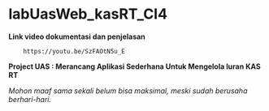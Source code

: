 # labUasWeb_kasRT_CI4

**Link video dokumentasi dan penjelasan**

        https://youtu.be/SzFAOtN5u_E


**Project UAS : Merancang Aplikasi Sederhana Untuk Mengelola Iuran KAS RT**

*Mohon maaf sama sekali belum bisa maksimal, meski sudah berusaha berhari-hari.*